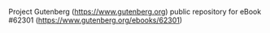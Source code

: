 Project Gutenberg (https://www.gutenberg.org) public repository for
eBook #62301 (https://www.gutenberg.org/ebooks/62301)
